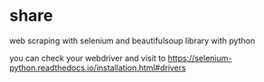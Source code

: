 # share
web scraping with selenium and beautifulsoup library with python 

you can check your webdriver and visit to https://selenium-python.readthedocs.io/installation.html#drivers
